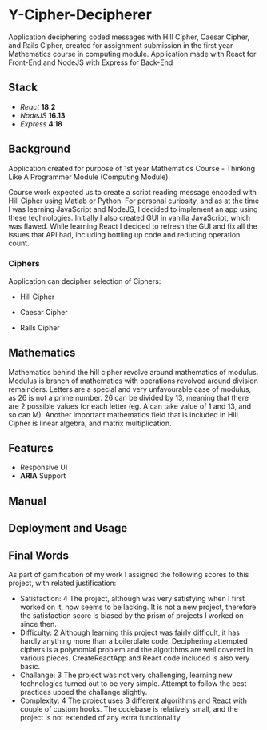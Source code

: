 <!--
{
  "meta":
  {
    "type": "WebAPPFULLSTACK",
    "ready": true,
    "main":
    [
      "React",
      "NodeJS"
    ],
    "tags":
    [
      "JavaScript",
      "CSS",
      "Web-Development",
      "NextJS",
      "React",
      "UX",
      "GitHub",
      "Front-End",
      "Back-End",
      "REST",
      "Express",
      "API",
      "Ciphers",
      "Cryptography",
      "Mathematics"
    ],
    "satisfaction": "4",
    "difficulty": "2",
    "challange": "3",
    "complexity": "4"
  }
}
-->

# Y-Cipher-Decipherer

Application deciphering coded messages with Hill Cipher, Caesar Cipher, and
Rails Cipher, created for assignment submission in the first year Mathematics
course in computing module. Application made with React for Front-End and NodeJS
with Express for Back-End

## Stack

- _React_ **18.2**
- _NodeJS_ **16.13**
- _Express_ **4.18**

## Background

Application created for purpose of 1st year Mathematics Course - Thinking Like A
Programmer Module (Computing Module).

Course work expected us to create a script reading message encoded with Hill
Cipher using Matlab or Python. For personal curiosity, and as at the time I was
learning JavaScript and NodeJS, I decided to implement an app using these
technologies. Initially I also created GUI in vanilla JavaScript, which was
flawed. While learning React I decided to refresh the GUI and fix all the issues
that API had, including bottling up code and reducing operation count.

### Ciphers

Application can decipher selection of Ciphers:

- Hill Cipher

- Caesar Cipher

- Rails Cipher

## Mathematics

Mathematics behind the hill cipher revolve around mathematics of modulus.
Modulus is branch of mathematics with operations revolved around division
remainders. Letters are a special and very unfavourable case of modulus, as 26
is not a prime number. 26 can be divided by 13, meaning that there are 2
possible values for each letter (eg. A can take value of 1 and 13, and so can
M). Another important mathematics field that is included in Hill Cipher is
linear algebra, and matrix multiplication.

## Features

- Responsive UI
- **ARIA** Support

## Manual

## Deployment and Usage

## Final Words

As part of gamification of my work I assigned the following scores to this
project, with related justification:

- Satisfaction: 4 The project, although was very satisfying when I first worked
  on it, now seems to be lacking. It is not a new project, therefore the
  satisfaction score is biased by the prism of projects I worked on since then.
- Difficulty: 2 Although learning this project was fairly difficult, it has
  hardly anything more than a boilerplate code. Deciphering attempted ciphers is
  a polynomial problem and the algorithms are well covered in various pieces.
  CreateReactApp and React code included is also very basic.
- Challange: 3 The project was not very challenging, learning new technologies
  turned out to be very simple. Attempt to follow the best practices upped the
  challange slightly.
- Complexity: 4 The project uses 3 different algorithms and React with couple of
  custom hooks. The codebase is relatively small, and the project is not
  extended of any extra functionality.
